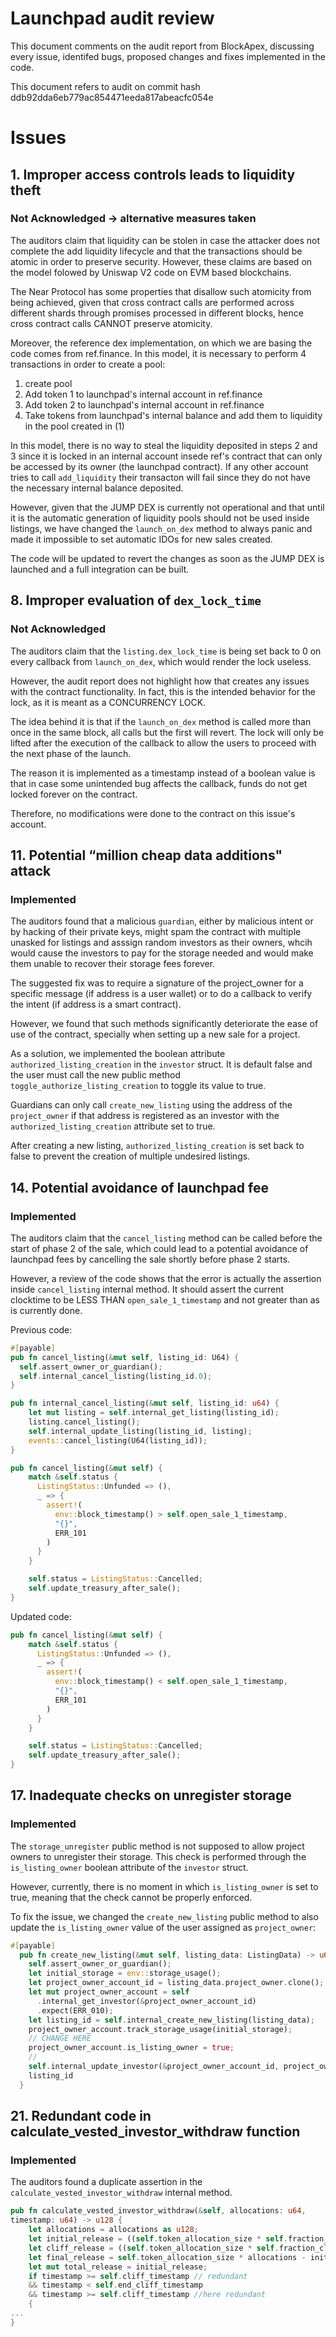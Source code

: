 # Launchpad audit review

This document comments on the audit report from BlockApex, discussing every issue, identifed bugs, proposed changes and fixes implemented in the code.

This document refers to audit on commit hash ddb92dda6eb779ac854471eeda817abeacfc054e

# Issues

## 1. Improper access controls leads to liquidity theft
### Not Acknowledged -> alternative measures taken

The auditors claim that liquidity can be stolen in case the attacker does not complete the add liquidity lifecycle and that the transactions should be atomic in order to preserve security. However, these claims are based on the model folowed by Uniswap V2 code on EVM based blockchains.

The Near Protocol has some properties that disallow such atomicity from being achieved, given that cross contract calls are performed across different shards through promises processed in different blocks, hence cross contract calls CANNOT preserve atomicity.

Moreover, the reference dex implementation, on which we are basing the code comes from ref.finance. In this model, it is necessary to perform 4 transactions in order to create a pool:
1. create pool
2. Add token 1 to launchpad's internal account in ref.finance
3. Add token 2 to launchpad's internal account in ref.finance
4. Take tokens from launchpad's internal balance and add them to liquidity in the pool created in (1)

In this model, there is no way to steal the liquidity deposited in steps 2 and 3 since it is locked in an internal account insede ref's contract that can only be accessed by its owner (the launchpad contract). If any other account tries to call `add_liquidity` their transacton will fail since they do not have the necessary internal balance deposited.


However, given that the JUMP DEX is currently not operational and that until it is the automatic generation of liquidity pools should not be used inside listings, we have changed the `launch_on_dex` method to always panic and made it impossible to set automatic IDOs for new sales created.

The code will be updated to revert the changes as soon as the JUMP DEX is launched and a full integration can be built.


## 8. Improper evaluation of `dex_lock_time`
### Not Acknowledged

The auditors claim that the `listing.dex_lock_time` is being set back to 0 on every callback from `launch_on_dex`, which would render the lock useless.

However, the audit report does not highlight how that creates any issues with the contract functionality. In fact, this is the intended behavior for the lock, as it is meant as a CONCURRENCY LOCK.

The idea behind it is that if the `launch_on_dex` method is called more than once in the same block, all calls but the first will revert. The lock will only be lifted after the execution of the callback to allow the users to proceed with the next phase of the launch.

The reason it is implemented as a timestamp instead of a boolean value is that in case some unintended bug affects the callback, funds do not get locked forever on the contract.

Therefore, no modifications were done to the contract on this issue's account.

## 11. Potential “million cheap data additions" attack
### Implemented

The auditors found that a malicious `guardian`, either by malicious intent or by hacking of their private keys, might spam the contract with multiple unasked for listings and asssign random investors as their owners, whcih would cause the investors to pay for the storage needed and would make them unable to recover their storage fees forever.


The suggested fix was to require a signature of the project_owner for a specific message (if address is a user wallet) or to do a callback to verify the intent (if address is a smart contract).

However, we found that such methods significantly deteriorate the ease of use of the contract, specially when setting up a new sale for a project.


As a solution, we implemented the boolean attribute `authorized_listing_creation` in the `investor` struct. It is default false and the user must call the new public method `toggle_authorize_listing_creation` to toggle its value to true.

Guardians can only call `create_new_listing` using the address of the `project_owner` if that address is registered as an investor with the `authorized_listing_creation` attribute set to true.

After creating a new listing, `authorized_listing_creation` is set back to false to prevent the creation of multiple undesired listings.

## 14. Potential avoidance of launchpad fee
### Implemented

The auditors claim that the `cancel_listing` method can be called before the start of phase 2 of the sale, which could lead to a potential avoidance of launchpad fees by cancelling the sale shortly before phase 2 starts.

However, a review of the code shows that the error is actually the assertion inside `cancel_listing` internal method. It should assert the current clocktime to be LESS THAN `open_sale_1_timestamp` and not greater than as is currently done.

Previous code:
```rust
#[payable]
pub fn cancel_listing(&mut self, listing_id: U64) {
  self.assert_owner_or_guardian();
  self.internal_cancel_listing(listing_id.0);
}

pub fn internal_cancel_listing(&mut self, listing_id: u64) {
    let mut listing = self.internal_get_listing(listing_id);
    listing.cancel_listing();
    self.internal_update_listing(listing_id, listing);
    events::cancel_listing(U64(listing_id));
}

pub fn cancel_listing(&mut self) {
    match &self.status {
      ListingStatus::Unfunded => (),
      _ => {
        assert!(
          env::block_timestamp() > self.open_sale_1_timestamp,
          "{}",
          ERR_101
        )
      }
    }

    self.status = ListingStatus::Cancelled;
    self.update_treasury_after_sale();
}
```

Updated code:
```rust
pub fn cancel_listing(&mut self) {
    match &self.status {
      ListingStatus::Unfunded => (),
      _ => {
        assert!(
          env::block_timestamp() < self.open_sale_1_timestamp,
          "{}",
          ERR_101
        )
      }
    }

    self.status = ListingStatus::Cancelled;
    self.update_treasury_after_sale();
}
```

## 17. Inadequate checks on unregister storage
### Implemented

The `storage_unregister` public method is not supposed to allow project owners to unregister their storage. This check is performed through the `is_listing_owner` boolean attribute of the `investor` struct.

However, currently, there is no moment in which `is_listing_owner` is set to true, meaning that the check cannot be properly enforced.

To fix the issue, we changed the `create_new_listing` public method to also update the `is_listing_owner` value of the user assigned as `project_owner`:

```rust
#[payable]
  pub fn create_new_listing(&mut self, listing_data: ListingData) -> u64 {
    self.assert_owner_or_guardian();
    let initial_storage = env::storage_usage();
    let project_owner_account_id = listing_data.project_owner.clone();
    let mut project_owner_account = self
      .internal_get_investor(&project_owner_account_id)
      .expect(ERR_010);
    let listing_id = self.internal_create_new_listing(listing_data);
    project_owner_account.track_storage_usage(initial_storage);
    // CHANGE HERE
    project_owner_account.is_listing_owner = true;
    //
    self.internal_update_investor(&project_owner_account_id, project_owner_account);
    listing_id
  }
```


## 21. Redundant code in calculate_vested_investor_withdraw function
### Implemented

The auditors found a duplicate assertion in the `calculate_vested_investor_withdraw` internal method.

```rust
pub fn calculate_vested_investor_withdraw(&self, allocations: u64,
timestamp: u64) -> u128 {
    let allocations = allocations as u128;
    let initial_release = ((self.token_allocation_size * self.fraction_instant_release) / FRACTION_BASE) * allocations;
    let cliff_release = ((self.token_allocation_size * self.fraction_cliff_release) / FRACTION_BASE) * allocations;
    let final_release = self.token_allocation_size * allocations - initial_release - cliff_release;
    let mut total_release = initial_release;
    if timestamp >= self.cliff_timestamp // redundant
    && timestamp < self.end_cliff_timestamp
    && timestamp >= self.cliff_timestamp //here redundant
    {
...
}
```